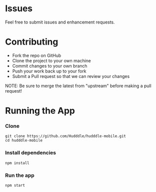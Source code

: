 # Issues

Feel free to submit issues and enhancement requests.

# Contributing

* Fork the repo on GitHub
* Clone the project to your own machine
* Commit changes to your own branch
* Push your work back up to your fork
* Submit a Pull request so that we can review your changes

NOTE: Be sure to merge the latest from "upstream" before making a pull request!

# Running the App

### Clone
```
git clone https://github.com/Hudddle/hudddle-mobile.git
cd hudddle-mobile
```
### Install dependencies
```
npm install
```

### Run the app
```
npm start
```